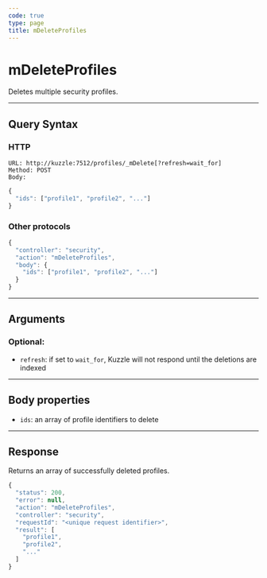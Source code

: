 ```yaml
---
code: true
type: page
title: mDeleteProfiles
---
```


# mDeleteProfiles



Deletes multiple security profiles.

---

## Query Syntax

### HTTP

```http
URL: http://kuzzle:7512/profiles/_mDelete[?refresh=wait_for]
Method: POST
Body:
```

```js
{
  "ids": ["profile1", "profile2", "..."]
}
```

### Other protocols

```js
{
  "controller": "security",
  "action": "mDeleteProfiles",
  "body": {
    "ids": ["profile1", "profile2", "..."]
  }
}
```

---

## Arguments

### Optional:

- `refresh`: if set to `wait_for`, Kuzzle will not respond until the deletions are indexed

---

## Body properties

- `ids`: an array of profile identifiers to delete

---

## Response

Returns an array of successfully deleted profiles.

```js
{
  "status": 200,
  "error": null,
  "action": "mDeleteProfiles",
  "controller": "security",
  "requestId": "<unique request identifier>",
  "result": [
    "profile1",
    "profile2",
    "..."
  ]
}
```

